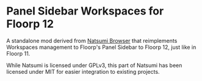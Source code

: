 # Panel Sidebar Workspaces for Floorp 12
A standalone mod derived from [Natsumi Browser](https://github.com/greeeen-dev/natsumi-browser) that reimplements
Workspaces management to Floorp's Panel Sidebar to Floorp 12, just like in Floorp 11.

While Natsumi is licensed under GPLv3, this part of Natsumi has been licensed under MIT for easier integration to
existing projects.
